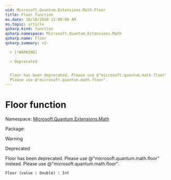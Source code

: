 ```yaml
---
uid: Microsoft.Quantum.Extensions.Math.Floor
title: Floor function
ms.date: 10/16/2020 12:00:00 AM
ms.topic: article
qsharp.kind: function
qsharp.namespace: Microsoft.Quantum.Extensions.Math
qsharp.name: Floor
qsharp.summary: >2-

  > [!WARNING]

  > Deprecated


  Floor has been deprecated. Please use @"microsoft.quantum.math.floor" instead.
  Please use @"microsoft.quantum.math.floor".
---
```


# Floor function

Namespace: [Microsoft.Quantum.Extensions.Math](xref:Microsoft.Quantum.Extensions.Math)

Package: [](https://nuget.org/packages/)


> [!WARNING]
> Deprecated
Floor has been deprecated. Please use @"microsoft.quantum.math.floor" instead.Please use @"microsoft.quantum.math.floor".

```Q#
Floor (value : Double) : Int
```
